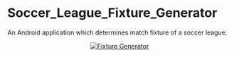 # Soccer_League_Fixture_Generator
An Android application which determines match fixture of a soccer league.





<div align="center">
  <a href="https://www.youtube.com/watch?v=ikeQqeGR1PY"><img src="https://img.youtube.com/vi/ikeQqeGR1PY/0.jpg" alt="Fixture Generator"></a>
</div>
